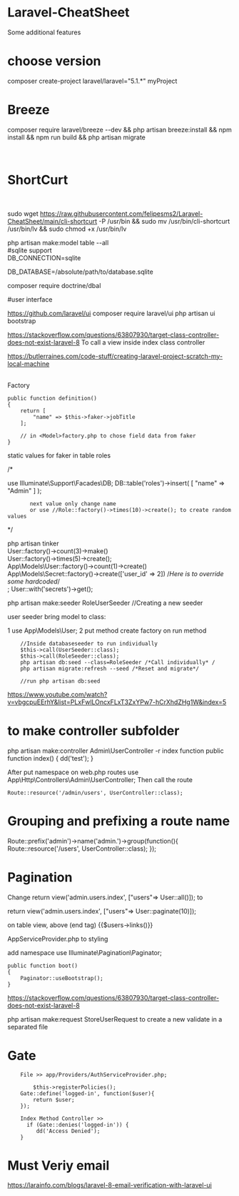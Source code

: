 # Laravel-CheatSheet
Some additional features
# choose version

composer create-project laravel/laravel="5.1.*" myProject

# Breeze
composer require laravel/breeze --dev && php artisan breeze:install  && npm install && npm run build && php artisan migrate

<br>

# ShortCurt
<br>

sudo wget https://raw.githubusercontent.com/felipesms2/Laravel-CheatSheet/main/cli-shortcurt -P /usr/bin 
&& sudo mv /usr/bin/cli-shortcurt /usr/bin/lv
&& sudo chmod +x /usr/bin/lv

php artisan make:model table --all
<br>
#sqlite support
<br>
DB_CONNECTION=sqlite<br>

DB_DATABASE=/absolute/path/to/database.sqlite


composer require doctrine/dbal

#user interface

https://github.com/laravel/ui
composer require laravel/ui
php artisan ui bootstrap


https://stackoverflow.com/questions/63807930/target-class-controller-does-not-exist-laravel-8
To call a view inside index class controller

https://butlerraines.com/code-stuff/creating-laravel-project-scratch-my-local-machine

<br>
Factory

    public function definition()
    {
        return [
            "name" => $this->faker->jobTitle
        ];
        
        // in <Model>factory.php to chose field data from faker
    }
    
    


static values for faker in table roles 

/*

use Illuminate\Support\Facades\DB;
        DB::table('roles')->insert(
            [
                "name" =>  "Admin"
            ]
            );
           
           next value only change name
           or use //Role::factory()->times(10)->create(); to create random values

*/

php artisan tinker <br>
User::factory()->count(3)->make() <br>
User::factory()->times(5)->create(); <br>
App\Models\User::factory()->count(1)->create()<br>
App\Models\Secret::factory()->create(['user_id' => 2]) /*Here is to override some hardcoded*/ <br>;
User::with('secrets')->get(); <br>



php artisan make:seeder RoleUserSeeder //Creating a new seeder

user seeder bring model to class: <br>

 1 use App\Models\User;
 2 put method create factory on run method <br>
 
        //Inside databaseseeder to run individually
        $this->call(UserSeeder::class);
        $this->call(RoleSeeder::class);
        php artisan db:seed --class=RoleSeeder /*Call individually* / 
        php artisan migrate:refresh --seed /*Reset and migrate*/
   
        //run php artisan db:seed
        
 https://www.youtube.com/watch?v=vbgcpuEErhY&list=PLxFwlLOncxFLxT3ZxYPw7-hCrXhdZHg1W&index=5

# to make controller subfolder 

 php artisan make:controller Admin\\UserController -r
index function
     public function index()
    {
        dd('test');
    }

After put namespace on web.php routes 
    use App\Http\Controllers\Admin\UserController;
Then call the route

    Route::resource('/admin/users', UserController::class); 

# Grouping and prefixing a route name

Route::prefix('admin')->name('admin.')->group(function(){
    Route::resource('/users', UserController::class);
});

# Pagination 

Change return view('admin.users.index', ["users"=> User::all()]); to 

return view('admin.users.index', ["users"=> User::paginate(10)]);

on table view, above </table> (end tag)
{{$users->links()}}

AppServiceProvider.php to styling

add namespace 
    use Illuminate\Pagination\Paginator;

    public function boot()
    {
        Paginator::useBootstrap();
    }
https://stackoverflow.com/questions/63807930/target-class-controller-does-not-exist-laravel-8

php artisan make:request StoreUserRequest  to create a new validate in a separated file

# Gate
        File >> app/Providers/AuthServiceProvider.php;

            $this->registerPolicies();  
        Gate::define('logged-in', function($user){
            return $user;
        });

        Index Method Controller >> 
          if (Gate::denies('logged-in')) {
             dd('Access Denied');
        }


# Must Veriy email

https://larainfo.com/blogs/laravel-8-email-verification-with-laravel-ui
